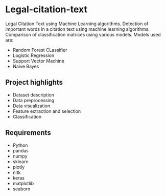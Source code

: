 # Legal-citation-text
Legal Citation Text using Machine Learning algorithms.
Detection of important words in a citation text using machine learning algorithms.
Comparison of classification matrices using various models.
Models used are:
- Random Forest CLassifier
- Logistic Regression
- Support Vector Machine
- Naive Bayes

## Project highlights
- Dataset description
- Data preprocessing
- Data visualization
- Feature extraction and selection
- Classification
## Requirements
- Python
- pandas
- numpy
- sklearn
- plotly
- nltk
- keras
- matplotlib
- seaborn
